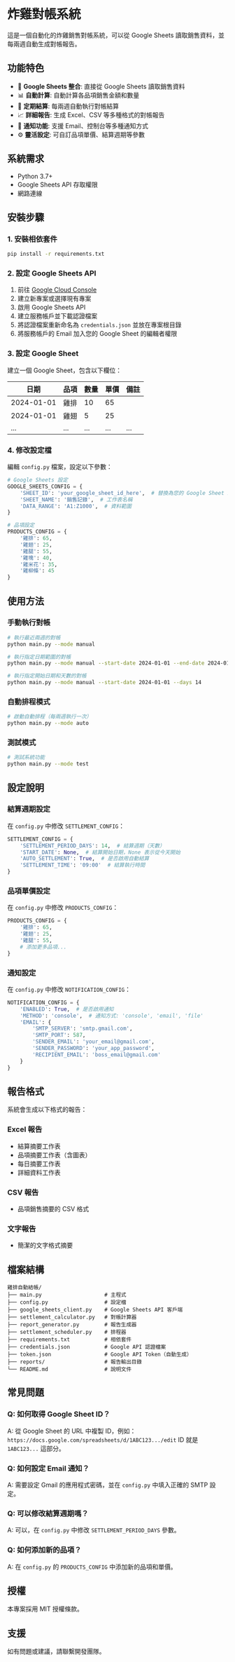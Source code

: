 # 炸雞對帳系統

這是一個自動化的炸雞銷售對帳系統，可以從 Google Sheets 讀取銷售資料，並每兩週自動生成對帳報告。

## 功能特色

- 🔗 **Google Sheets 整合**: 直接從 Google Sheets 讀取銷售資料
- 📊 **自動計算**: 自動計算各品項銷售金額和數量
- 📅 **定期結算**: 每兩週自動執行對帳結算
- 📈 **詳細報告**: 生成 Excel、CSV 等多種格式的對帳報告
- 🔔 **通知功能**: 支援 Email、控制台等多種通知方式
- ⚙️ **靈活設定**: 可自訂品項單價、結算週期等參數

## 系統需求

- Python 3.7+
- Google Sheets API 存取權限
- 網路連線

## 安裝步驟

### 1. 安裝相依套件

```bash
pip install -r requirements.txt
```

### 2. 設定 Google Sheets API

1. 前往 [Google Cloud Console](https://console.cloud.google.com/)
2. 建立新專案或選擇現有專案
3. 啟用 Google Sheets API
4. 建立服務帳戶並下載認證檔案
5. 將認證檔案重新命名為 `credentials.json` 並放在專案根目錄
6. 將服務帳戶的 Email 加入您的 Google Sheet 的編輯者權限

### 3. 設定 Google Sheet

建立一個 Google Sheet，包含以下欄位：

| 日期 | 品項 | 數量 | 單價 | 備註 |
|------|------|------|------|------|
| 2024-01-01 | 雞排 | 10 | 65 | |
| 2024-01-01 | 雞翅 | 5 | 25 | |
| ... | ... | ... | ... | ... |

### 4. 修改設定檔

編輯 `config.py` 檔案，設定以下參數：

```python
# Google Sheets 設定
GOOGLE_SHEETS_CONFIG = {
    'SHEET_ID': 'your_google_sheet_id_here',  # 替換為您的 Google Sheet ID
    'SHEET_NAME': '銷售記錄',  # 工作表名稱
    'DATA_RANGE': 'A1:Z1000',  # 資料範圍
}

# 品項設定
PRODUCTS_CONFIG = {
    '雞排': 65,
    '雞翅': 25,
    '雞腿': 55,
    '雞塊': 40,
    '雞米花': 35,
    '雞柳條': 45
}
```

## 使用方法

### 手動執行對帳

```bash
# 執行最近兩週的對帳
python main.py --mode manual

# 執行指定日期範圍的對帳
python main.py --mode manual --start-date 2024-01-01 --end-date 2024-01-14

# 執行指定開始日期和天數的對帳
python main.py --mode manual --start-date 2024-01-01 --days 14
```

### 自動排程模式

```bash
# 啟動自動排程（每兩週執行一次）
python main.py --mode auto
```

### 測試模式

```bash
# 測試系統功能
python main.py --mode test
```

## 設定說明

### 結算週期設定

在 `config.py` 中修改 `SETTLEMENT_CONFIG`：

```python
SETTLEMENT_CONFIG = {
    'SETTLEMENT_PERIOD_DAYS': 14,  # 結算週期（天數）
    'START_DATE': None,  # 結算開始日期，None 表示從今天開始
    'AUTO_SETTLEMENT': True,  # 是否啟用自動結算
    'SETTLEMENT_TIME': '09:00'  # 結算執行時間
}
```

### 品項單價設定

在 `config.py` 中修改 `PRODUCTS_CONFIG`：

```python
PRODUCTS_CONFIG = {
    '雞排': 65,
    '雞翅': 25,
    '雞腿': 55,
    # 添加更多品項...
}
```

### 通知設定

在 `config.py` 中修改 `NOTIFICATION_CONFIG`：

```python
NOTIFICATION_CONFIG = {
    'ENABLED': True,  # 是否啟用通知
    'METHOD': 'console',  # 通知方式: 'console', 'email', 'file'
    'EMAIL': {
        'SMTP_SERVER': 'smtp.gmail.com',
        'SMTP_PORT': 587,
        'SENDER_EMAIL': 'your_email@gmail.com',
        'SENDER_PASSWORD': 'your_app_password',
        'RECIPIENT_EMAIL': 'boss_email@gmail.com'
    }
}
```

## 報告格式

系統會生成以下格式的報告：

### Excel 報告
- 結算摘要工作表
- 品項摘要工作表（含圖表）
- 每日摘要工作表
- 詳細資料工作表

### CSV 報告
- 品項銷售摘要的 CSV 格式

### 文字報告
- 簡潔的文字格式摘要

## 檔案結構

```
雞排自動結帳/
├── main.py                    # 主程式
├── config.py                  # 設定檔
├── google_sheets_client.py    # Google Sheets API 客戶端
├── settlement_calculator.py   # 對帳計算器
├── report_generator.py        # 報告生成器
├── settlement_scheduler.py    # 排程器
├── requirements.txt           # 相依套件
├── credentials.json           # Google API 認證檔案
├── token.json                 # Google API Token（自動生成）
├── reports/                   # 報告輸出目錄
└── README.md                  # 說明文件
```

## 常見問題

### Q: 如何取得 Google Sheet ID？
A: 從 Google Sheet 的 URL 中複製 ID，例如：
`https://docs.google.com/spreadsheets/d/1ABC123.../edit`
ID 就是 `1ABC123...` 這部分。

### Q: 如何設定 Email 通知？
A: 需要設定 Gmail 的應用程式密碼，並在 `config.py` 中填入正確的 SMTP 設定。

### Q: 可以修改結算週期嗎？
A: 可以，在 `config.py` 中修改 `SETTLEMENT_PERIOD_DAYS` 參數。

### Q: 如何添加新的品項？
A: 在 `config.py` 的 `PRODUCTS_CONFIG` 中添加新的品項和單價。

## 授權

本專案採用 MIT 授權條款。

## 支援

如有問題或建議，請聯繫開發團隊。


